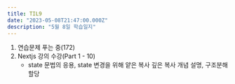 ```yaml
---
title: TIL9
date: "2023-05-08T21:47:00.000Z"
description: "5월 8일 학습일지"
---
```

1. 연습문제 푸는 중(172)    
2. Nextjs 강의 수강(Part 1 - 10)    
    - state 문법의 응용, state 변경을 위해 얕은 복사 깊은 복사 개념 설명, 구조분해 할당    